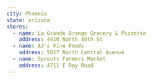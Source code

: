 ```yaml
---
city: Phoenix
state: arizona
stores:
  - name: La Grande Orange Grocery & Pizzeria
    address: 4410 North 40th St
  - name: AJ's Fine Foods
    address: 5017 North Central Avenue
  - name: Sprouts Farmers Market
    address: 4711 E Ray Road
---
```

